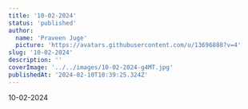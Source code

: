 ```yaml
---
title: '10-02-2024'
status: 'published'
author:
  name: 'Praveen Juge'
  picture: 'https://avatars.githubusercontent.com/u/13696888?v=4'
slug: '10-02-2024'
description: ''
coverImage: '../../images/10-02-2024-g4MT.jpg'
publishedAt: '2024-02-10T10:39:25.324Z'
---
```


10-02-2024